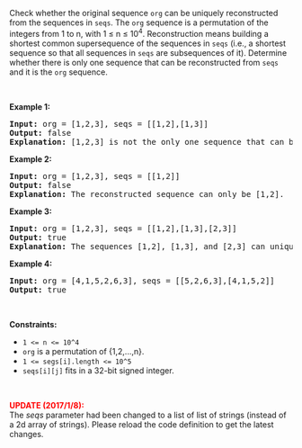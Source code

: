 <div><p>Check whether the original sequence <code>org</code> can be uniquely reconstructed from the sequences in <code>seqs</code>. The <code>org</code> sequence is a permutation of the integers from 1 to n, with 1 ≤ n ≤ 10<sup>4</sup>. Reconstruction means building a shortest common supersequence of the sequences in <code>seqs</code> (i.e., a shortest sequence so that all sequences in <code>seqs</code> are subsequences of it). Determine whether there is only one sequence that can be reconstructed from <code>seqs</code> and it is the <code>org</code> sequence.</p>

<p>&nbsp;</p>
<p><strong>Example 1:</strong></p>

<pre><strong>Input:</strong> org = [1,2,3], seqs = [[1,2],[1,3]]
<strong>Output:</strong> false
<strong>Explanation:</strong> [1,2,3] is not the only one sequence that can be reconstructed, because [1,3,2] is also a valid sequence that can be reconstructed.
</pre>

<p><strong>Example 2:</strong></p>

<pre><strong>Input:</strong> org = [1,2,3], seqs = [[1,2]]
<strong>Output:</strong> false
<strong>Explanation:</strong> The reconstructed sequence can only be [1,2].
</pre>

<p><strong>Example 3:</strong></p>

<pre><strong>Input:</strong> org = [1,2,3], seqs = [[1,2],[1,3],[2,3]]
<strong>Output:</strong> true
<strong>Explanation:</strong> The sequences [1,2], [1,3], and [2,3] can uniquely reconstruct the original sequence [1,2,3].
</pre>

<p><strong>Example 4:</strong></p>

<pre><strong>Input:</strong> org = [4,1,5,2,6,3], seqs = [[5,2,6,3],[4,1,5,2]]
<strong>Output:</strong> true
</pre>

<p>&nbsp;</p>
<p><strong>Constraints:</strong></p>

<ul>
	<li><code>1 &lt;= n &lt;= 10^4</code></li>
	<li><code>org</code> is a permutation of {1,2,...,n}.</li>
	<li><code>1 &lt;= segs[i].length &lt;= 10^5</code></li>
	<li><code>seqs[i][j]</code>&nbsp;fits in a 32-bit signed integer.</li>
</ul>

<p>&nbsp;</p>

<p><b><font color="red">UPDATE (2017/1/8):</font></b><br>
The <i>seqs</i> parameter had been changed to a list of list of strings (instead of a 2d array of strings). Please reload the code definition to get the latest changes.</p>
</div>